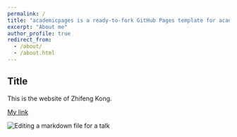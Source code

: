 ```yaml
---
permalink: /
title: "academicpages is a ready-to-fork GitHub Pages template for academic personal websites"
excerpt: "About me"
author_profile: true
redirect_from: 
  - /about/
  - /about.html
---
```


Title
------

This is the website of Zhifeng Kong. 

[My link](https://www.google.com/)

![Editing a markdown file for a talk](/images/editing-talk.png)


